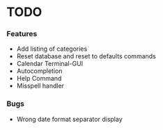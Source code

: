 # TODO

### Features

- Add listing of categories
- Reset database and reset to defaults commands
- Calendar Terminal-GUI
- Autocompletion
- Help Command
- Misspell handler

### Bugs

- Wrong date format separator display

